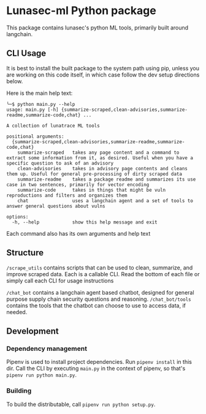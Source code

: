 
# Lunasec-ml Python package

This package contains lunasec's python ML tools, primarily built around langchain. 

## CLI Usage
It is best to install the built package to the system path using pip, unless you are working on this code itself, in which case
follow the dev setup directions below.

Here is the main help text:
```shell
╰─$ python main.py --help     
usage: main.py [-h] {summarize-scraped,clean-advisories,summarize-readme,summarize-code,chat} ...

A collection of lunatrace ML tools

positional arguments:
  {summarize-scraped,clean-advisories,summarize-readme,summarize-code,chat}
    summarize-scraped   takes any page content and a command to extract some information from it, as desired. Useful when you have a specific question to ask of an advisory
    clean-advisories    takes in advisory page contents and cleans them up. Useful for general pre-processing of dirty scraped data
    summarize-readme    takes a package readme and summarizes its use case in two sentences, primarily for vector encoding
    summarize-code      takes in things that might be vuln reproductions and filters and organizes them
    chat                uses a langchain agent and a set of tools to answer general questions about vulns

options:
  -h, --help            show this help message and exit

```

Each command also has its own arguments and help text

## Structure

`/scrape_utils` contains scripts that can be used to clean, summarize, and improve scraped data. Each is a callable CLI. Read the bottom of each file 
or simply call each CLI for usage instructions

`/chat_bot` contains a langchain agent based chatbot, designed for general purpose supply chain security questions and reasoning. `/chat_bot/tools` 
contains the tools that the chatbot can choose to use to access data, if needed.


## Development


### Dependency management
Pipenv is used to install project dependencies. Run `pipenv install` in this dir. Call the CLI by executing `main.py` in the context of pipenv,
so that's `pipenv run python main.py`.

### Building
To build the distributable, call `pipenv run python setup.py`.
